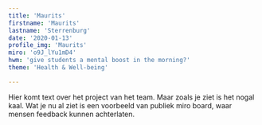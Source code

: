 ```yaml
---
title: 'Maurits'
firstname: 'Maurits'
lastname: 'Sterrenburg'
date: '2020-01-13'
profile_img: 'Maurits'
miro: 'o9J_lYu1mD4'
hwm: 'give students a mental boost in the morning?'
theme: 'Health & Well-being'

---
```


Hier komt text over het project van het team. Maar zoals je ziet is het nogal kaal. Wat je nu al ziet is een voorbeeld van publiek miro board, waar mensen feedback kunnen achterlaten.

